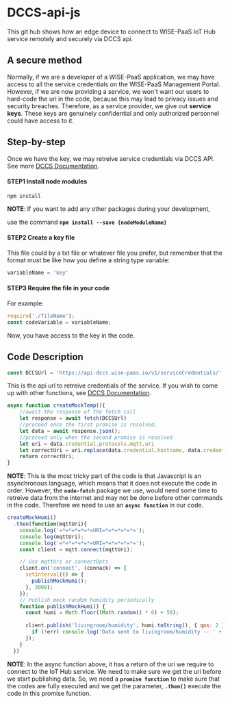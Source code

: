 # DCCS-api-js

This git hub shows how an edge device to connect to WISE-PaaS IoT Hub service remotely and securely via DCCS api.

## A secure method

Normally, if we are a developer of a WISE-PaaS application, we may have access to all the service credentials on the WISE-PaaS Management Portal. However, if we are now providing a service, we won't want our users to hard-code the uri in the code, because this may lead to privacy issues and security breaches. Therefore, as a service provider, we give out **service keys**. These keys are genuinely confidential and only authorized personnel could have access to it.

## Step-by-step

Once we have the key, we may retreive service credentials via DCCS API. See more [DCCS Documentation](http://bit.ly/wisepaas-apis-dccs).


#### STEP1 Install node modules

    npm install

**NOTE**: If you want to add any other packages during your development, 

use the command **`npm install --save {nodeModuleName}`**

#### STEP2 Create a key file

This file could by a txt file or whatever file you prefer, but remember that the format must be like how you define a string type variable: 

```js
variableName = 'key'
```

#### STEP3 Require the file in your code

For example:

```js
require('./fileName');
const codeVariable = variableName;
```

Now, you have access to the key in the code.

## Code Description

```js
const DCCSUrl = 'https://api-dccs.wise-paas.io/v1/serviceCredentials/' + DCCSKEY;
```

This is the api url to retreive credentials of the service. If you wish to come up with other functions, see [DCCS Documentation](http://bit.ly/wisepaas-apis-dccs).

```js
async function createMockTemp(){
    //await the response of the fetch call
    let response = await fetch(DCCSUrl)
    //proceed once the first promise is resolved.
    let data = await response.json();
    //proceed only when the second promise is resolved
    let uri = data.credential.protocols.mqtt.uri
    let correctUri = uri.replace(data.credential.hostname, data.credential.externalHosts)
    return correctUri;
}
```

**NOTE**: This is the most tricky part of the code is that Javascript is an asynchronous language, which means that it does not execute the code in order. However, the **`node-fetch`** package we use, would need some time to retreive data from the internet and may not be done before other commands in the code. Therefore we need to use an **`async function`** in our code.

```js
createMockHumi()
  .then(function(mqttUri){
    console.log('=*=*=*=*=*=URI=*=*=*=*=*=');
    console.log(mqttUri);
    console.log('=*=*=*=*=*=URI=*=*=*=*=*=');
    const client = mqtt.connect(mqttUri);

    // Use mqttUri or connectOpts
    client.on('connect', (connack) => {
      setInterval(() => {
        publishMockHumi();
      }, 3000);
    });
    // Publish mock random humidity periodically
    function publishMockHumi() {
      const humi = Math.floor((Math.random() * 6) + 50);
      
      client.publish('livingroom/humidity', humi.toString(), { qos: 2 }, (err, packet) => {
        if (!err) console.log('Data sent to livingroom/humidity -- ' + humi);
      });
    }
  })
```

**NOTE**: In the async function above, it has a return of the uri we require to connect to the IoT Hub service. We need to make sure we get the uri before we start publishing data. So, we need a **`promise function`** to make sure that the codes are fully executed and we get the parameter, **`.then()`** execute the code in this promise function.
